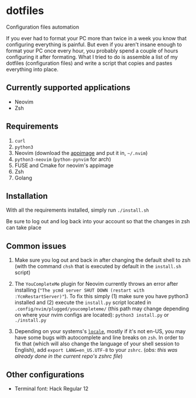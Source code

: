 # dotfiles
Configuration files automation

If you ever had to format your PC more than twice in a week you know that configuring everything is painful.
But even if you aren't insane enough to format your PC once every hour, you probably spend a couple of hours
configuring it after formating.
What I tried to do is assemble a list of my dotfiles (configuration files) and write a script that copies
and pastes everything into place. 

## Currently supported applications
* Neovim
* Zsh

## Requirements
1. `curl`
2. `python3`
3. Neovim (download the [appimage](https://github.com/neovim/neovim/releases/latest) and put it in, `~/.nvim`)
4. `python3-neovim` (`python-pynvim` for arch)
5. FUSE and Cmake for neovim's appimage
6. Zsh
7. Golang


## Installation
With all the requirements installed, simply run
`./install.sh`

Be sure to log out and log back into your account so that the changes in zsh can take place

## Common issues
1. Make sure you log out and back in after changing the default shell to zsh (with the command `chsh` that is executed by default in the `install.sh` script)

2. The `YouCompleteMe` plugin for Neovim currently throws an error after installing (`"The ycmd server SHUT DOWN (restart with :YcmRestartServer)"`). To fix this simply (1) make sure you have python3 installed and (2) execute the `install.py` script located in `.config/nvim/plugged/youcompleteme/` (this path may change depending on where your nvim configs are located): `python3 install.py` or `./install.py`

3. Depending on your systems's [`locale`](https://wiki.archlinux.org/index.php/Locale), mostly if it's not en-US, you may have some bugs with autocomplete and line breaks on `zsh`. In order to fix that (which will also change the language of your shell session to English), add `export LANG=en_US.UTF-8` to your `zshrc`. (*obs: this was already done in the current repo's zshrc file*)

## Other configurations
- Terminal font: Hack Regular 12
